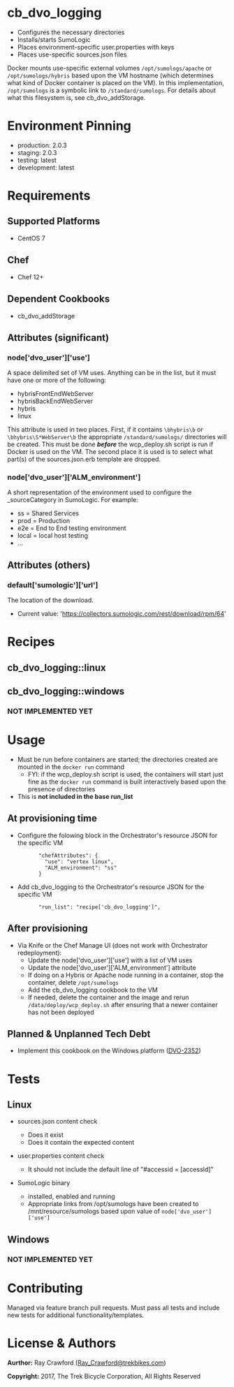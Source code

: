 # cb_dvo_logging

* Configures the necessary directories
* Installs/starts SumoLogic
* Places environment-specific user.properties with keys
* Places use-specific sources.json files

Docker mounts use-specific external volumes `/opt/sumologs/apache` or `/opt/sumologs/hybris` based upon the VM hostname (which determines what kind of Docker container is placed on the VM).  In this implementation, `/opt/sumologs` is a symbolic link to `/standard/sumologs`.  For details about what this filesystem is, see cb_dvo_addStorage.

# Environment Pinning

* production: 2.0.3
* staging: 2.0.3
* testing: latest
* development: latest

# Requirements

## Supported Platforms

* CentOS 7

## Chef

* Chef 12+

## Dependent Cookbooks

* cb_dvo_addStorage

## Attributes (significant)

### node['dvo_user']['use']

A space delimited set of VM uses.  Anything can be in the list, but it must have one or more of the following:
* hybrisFrontEndWebServer
* hybrisBackEndWebServer
* hybris
* linux

This attribute is used in two places.  First, if it contains `\bhybris\b` or `\bhybris\S*WebServer\b` the appropriate `/standard/sumologs/` directories will be created.  This must be done ***before*** the wcp_deploy.sh script is run if Docker is used on the VM.  The second place it is used is to select what part(s) of the sources.json.erb template are dropped.

### node['dvo_user']['ALM_environment']

A short representation of the environment used to configure the _sourceCategory in SumoLogic.  For example:

* ss = Shared Services
* prod = Production
* e2e = End to End testing environment
* local = local host testing
* ...

## Attributes (others)

### default['sumologic']['url']

The location of the download.

* Current value: 'https://collectors.sumologic.com/rest/download/rpm/64'

# Recipes

## cb_dvo_logging::linux

## cb_dvo_logging::windows
### NOT IMPLEMENTED YET

# Usage

* Must be run before containers are started; the directories created are mounted in the `docker run` command
  * FYI: if the wcp_deploy.sh script is used, the containers will start just fine as the `docker run` command is built interactively based upon the presence of directories
* This is **not included in the base run_list**

## At provisioning time
* Configure the folowing block in the Orchestrator's resource JSON for the specific VM 

```
          "chefAttributes": {
            "use": "vertex linux",
            "ALM_environment": "ss"
          }          

```
* Add cb_dvo_logging to the Orchestrator's resource JSON for the specific VM

```
          "run_list": "recipe['cb_dvo_logging']",
```

## After provisioning

* Via Knife or the Chef Manage UI (does not work with Orchestrator redeployment):
  * Update the node['dvo_user']['use'] with a list of VM uses
  * Update the node['dvo_user']['ALM_environment'] attribute
  * If doing on a Hybris or Apache node running in a container, stop the container, delete `/opt/sumologs`
  * Add the cb_dvo_logging cookbook to the VM
  * If needed, delete the container and the image and rerun `/data/deploy/wcp_deploy.sh` after ensuring that a newer container has not been deployed

## Planned & Unplanned Tech Debt

* Implement this cookbook on the Windows platform ([DVO-2352](https://trekbikes.atlassian.net/browse/DVO-2352))

# Tests

## Linux

* sources.json content check
  * Does it exist
  * Does it contain the expected content

* user.properties content check
  * It should not include the default line of "#accessid = [accessId]"

* SumoLogic binary
  * installed, enabled and running
  * Appropriate links from /opt/sumologs have been created to /mnt/resource/sumologs based upon value of `node['dvo_user']['use']`

## Windows
### NOT IMPLEMENTED YET

# Contributing

Managed via feature branch pull requests.  Must pass all tests and include new tests for additional functionality/templates.

# License & Authors

**Aurthor:** Ray Crawford (Ray_Crawford@trekbikes.com)

**Copyright:** 2017, The Trek Bicycle Corporation, All Rights Reserved
